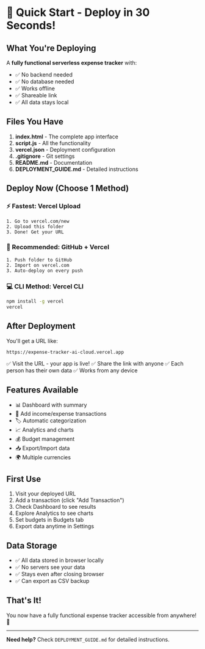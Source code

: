 # 🚀 Quick Start - Deploy in 30 Seconds!

## What You're Deploying
A **fully functional serverless expense tracker** with:
- ✅ No backend needed
- ✅ No database needed
- ✅ Works offline
- ✅ Shareable link
- ✅ All data stays local

## Files You Have
1. **index.html** - The complete app interface
2. **script.js** - All the functionality
3. **vercel.json** - Deployment configuration
4. **.gitignore** - Git settings
5. **README.md** - Documentation
6. **DEPLOYMENT_GUIDE.md** - Detailed instructions

## Deploy Now (Choose 1 Method)

### ⚡ Fastest: Vercel Upload
```
1. Go to vercel.com/new
2. Upload this folder
3. Done! Get your URL
```

### 🐙 Recommended: GitHub + Vercel
```
1. Push folder to GitHub
2. Import on vercel.com
3. Auto-deploy on every push
```

### 💻 CLI Method: Vercel CLI
```bash
npm install -g vercel
vercel
```

## After Deployment
You'll get a URL like:
```
https://expense-tracker-ai-cloud.vercel.app
```

✅ Visit the URL - your app is live!
✅ Share the link with anyone
✅ Each person has their own data
✅ Works from any device

## Features Available
- 📊 Dashboard with summary
- 💸 Add income/expense transactions
- 🏷️ Automatic categorization
- 📈 Analytics and charts
- 💰 Budget management
- 📥 Export/Import data
- 🌍 Multiple currencies

## First Use
1. Visit your deployed URL
2. Add a transaction (click "Add Transaction")
3. Check Dashboard to see results
4. Explore Analytics to see charts
5. Set budgets in Budgets tab
6. Export data anytime in Settings

## Data Storage
- ✅ All data stored in browser locally
- ✅ No servers see your data
- ✅ Stays even after closing browser
- ✅ Can export as CSV backup

## That's It!
You now have a fully functional expense tracker accessible from anywhere! 🎉

---

**Need help?** Check `DEPLOYMENT_GUIDE.md` for detailed instructions.